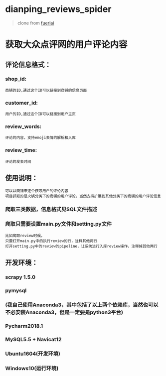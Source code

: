 # dianping_reviews_spider

> clone from [fuerlai](https://github.com/fuerlai)

获取大众点评网的用户评论内容
=========================

评论信息格式：
------------

### shop_id: 
    商铺的ID,通过这个ID可以链接到商铺的信息页面
### customer_id: 
    用户的ID,通过这个ID可以链接到用户主页
### review_words: 
    评论的内容，支持emoji表情的解析和入库
### review_time: 
    评论的发表时间

使用说明：
--------

    可以以商铺来逐个获取用户的评论内容
    项目抓取的是火锅分类下的商铺的用户评论，当然支持扩展到其他分类下的商铺的用户评论信息
    
### 爬取三类数据，信息格式见SQL文件描述

### 爬取只需要设置main.py文件和setting.py文件
    比如爬取review时候，
    只要打开main.py中的执行review的行，注释其他两行
    打开setting.py中的review的pipeline，让系统进行入库review操作，注释掉其他两行
  

开发环境：
---------

### scrapy 1.5.0
### pymysql
### (我自己使用Anaconda3，其中包括了以上两个依赖库，当然也可以不必安装Anaconda3，但是一定要是python3平台)
### Pycharm2018.1
### MySQL5.5 + Navicat12
### Ubuntu1604(开发环境)
### Windows10(运行环境)
